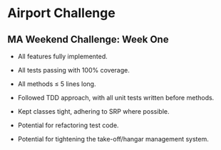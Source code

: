 Airport Challenge
=================

MA Weekend Challenge: Week One
---------

* All features fully implemented.
* All tests passing with 100% coverage.
* All methods ≤ 5 lines long.

* Followed TDD approach, with all unit tests written before methods.
* Kept classes tight, adhering to SRP where possible.

* Potential for refactoring test code.
* Potential for tightening the take-off/hangar management system.
